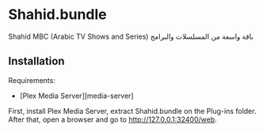 # Shahid.bundle

Shahid MBC (Arabic TV Shows and Series) باقة واسعة من المسلسلات والبرامج


## Installation

Requirements:

- [Plex Media Server][media-server]
 
First, install Plex Media Server, extract Shahid.bundle on the Plug-ins folder.
After that, open a browser and go to http://127.0.0.1:32400/web.

 


